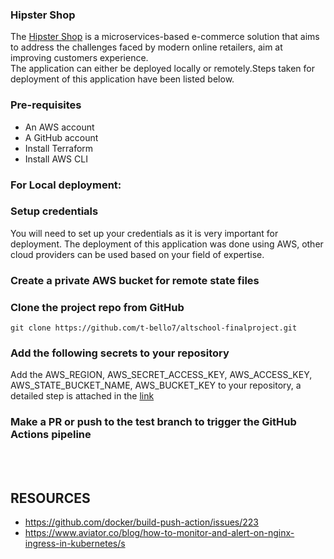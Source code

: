### Hipster Shop
The [Hipster Shop](https://github.com/GoogleCloudPlatform/microservices-demo) is a microservices-based e-commerce solution that aims to address the challenges faced by modern online retailers, aim at improving customers experience. <br>The application can either be deployed locally or remotely.Steps taken for deployment of this application have been listed below. 
### Pre-requisites
- An AWS account
- A GitHub account
- Install Terraform 
- Install AWS CLI

### For Local deployment: 
### Setup credentials 
You will need to set up your credentials as it is very important for deployment. The deployment of this application was done using AWS, other cloud providers can be used based on your field of expertise.

### Create a private AWS bucket for remote state files

### Clone the project repo from GitHub
```
git clone https://github.com/t-bello7/altschool-finalproject.git
```
### Add the following secrets to your repository <br>
Add the AWS_REGION, AWS_SECRET_ACCESS_KEY, AWS_ACCESS_KEY, AWS_STATE_BUCKET_NAME, AWS_BUCKET_KEY to your repository, a detailed step is attached in the [link](https://docs.github.com/en/codespaces/managing-codespaces-for-your-organization/managing-encrypted-secrets-for-your-repository-and-organization-for-github-codespaces)

### Make a PR or push to the test branch to trigger the GitHub Actions pipeline
<br>
<br>

## RESOURCES
- https://github.com/docker/build-push-action/issues/223
- https://www.aviator.co/blog/how-to-monitor-and-alert-on-nginx-ingress-in-kubernetes/s
